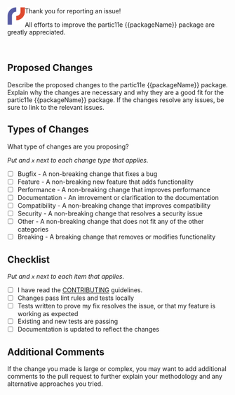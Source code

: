 <img src="https://raw.githubusercontent.com/i11n/.github/main/profile/img/p11/logo.svg" align="left" width="40" height ="40" />
Thank you for reporting an issue!

All efforts to improve the partic11e {{packageName}} package are greatly appreciated.

<br clear="left" />

## Proposed Changes

Describe the proposed changes to the partic11e {{packageName}} package. Explain why the changes are necessary and why they are a good fit for the partic11e
{{packageName}} package. If the changes resolve any issues, be sure to link to the relevant issues.

## Types of Changes

What type of changes are you proposing?

_Put and `x` next to each change type that applies._

- [ ] Bugfix - A non-breaking change that fixes a bug
- [ ] Feature - A non-breaking new feature that adds functionality
- [ ] Performance - A non-breaking change that improves performance
- [ ] Documentation - An imrovement or clarification to the documentation
- [ ] Compatibility - A non-breaking change that improves compatibility
- [ ] Security - A non-breaking change that resolves a security issue
- [ ] Other - A non-breaking change that does not fit any of the other categories
- [ ] Breaking - A breaking change that removes or modifies functionality

## Checklist

_Put and `x` next to each item that applies._

- [ ] I have read the [CONTRIBUTING](https://github.com/i11n/{{packagename}}/blob/master/CONTRIBUTING.md) guidelines.
- [ ] Changes pass lint rules and tests locally
- [ ] Tests written to prove my fix resolves the issue, or that my feature is working as expected
- [ ] Existing and new tests are passing
- [ ] Documentation is updated to reflect the changes

## Additional Comments

If the change you made is large or complex, you may want to add additional comments to the pull request to further explain your methodology and any alternative
approaches you tried.
